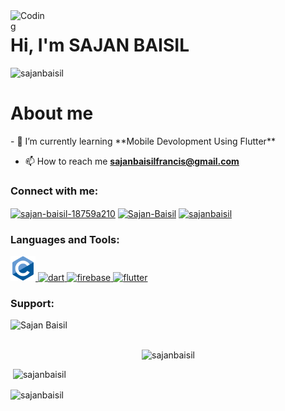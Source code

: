 <img  align="left"  alt="Coding" width="60" src="https://media.tenor.com/Wx9IEmZZXSoAAAAj/hi.gif">
<h1 align="left"> Hi, I'm SAJAN BAISIL</h1>
<p align="left"> <img src="https://komarev.com/ghpvc/?username=sajanbaisil&label=Profile%20views&color=0e75b6&style=flat" alt="sajanbaisil" /> </p>
<h1 align="left">About me</h1>
- 🌱 I’m currently learning **Mobile Devolopment Using Flutter**

- 📫 How to reach me **sajanbaisilfrancis@gmail.com**

<h3 align="left">Connect with me:</h3>
<p align="left">
<a href="https://linkedin.com/in/sajan-baisil-18759a210" target="blank"><img align="center" src="https://raw.githubusercontent.com/rahuldkjain/github-profile-readme-generator/master/src/images/icons/Social/linked-in-alt.svg" alt="sajan-baisil-18759a210" height="30" width="40" /></a>
<a href="[https://fb.com/Sajan-Baisil](https://m.facebook.com/profile.php?eav=AfaaHpqTbUSpxzyAa99oWgX2D0o_jceA8Zvonuk2PuWImmmzKL4Ce8zXHvUrQwEWJ2M&paipv=0)" target="blank"><img align="center" src="https://raw.githubusercontent.com/rahuldkjain/github-profile-readme-generator/master/src/images/icons/Social/facebook.svg" alt="Sajan-Baisil" height="30" width="40" /></a>
<a href="https://instagram.com/sajanbaisil" target="blank"><img align="center" src="https://raw.githubusercontent.com/rahuldkjain/github-profile-readme-generator/master/src/images/icons/Social/instagram.svg" alt="sajanbaisil" height="30" width="40" /></a>
</p>

<h3 align="left">Languages and Tools:</h3>

<p align="left"> <a href="https://www.cprogramming.com/" target="_blank" rel="noreferrer"> <img src="https://raw.githubusercontent.com/devicons/devicon/master/icons/c/c-original.svg" alt="c" width="40" height="40"/> </a> <a href="https://dart.dev" target="_blank" rel="noreferrer"> <img src="https://www.vectorlogo.zone/logos/dartlang/dartlang-icon.svg" alt="dart" width="40" height="40"/> </a> <a href="https://firebase.google.com/" target="_blank" rel="noreferrer"> <img src="https://www.vectorlogo.zone/logos/firebase/firebase-icon.svg" alt="firebase" width="40" height="40"/> </a> <a href="https://flutter.dev" target="_blank" rel="noreferrer"> <img src="https://www.vectorlogo.zone/logos/flutterio/flutterio-icon.svg" alt="flutter" width="40" height="40"/> </a> </p>

<h3 align="left">Support:</h3>
<p><a href="https://www.buymeacoffee.com/Sajan Baisil"> <img align="left" src="https://cdn.buymeacoffee.com/buttons/v2/default-yellow.png" height="50" width="210" alt="Sajan Baisil" /></a></p><br><br>

<p><img align="centre" src="https://github-readme-stats.vercel.app/api/top-langs?username=sajanbaisil&show_icons=true&locale=en&layout=compact" alt="sajanbaisil" /></p>

<p>&nbsp;<img align="centre" src="https://github-readme-stats.vercel.app/api?username=sajanbaisil&show_icons=true&locale=en" alt="sajanbaisil" /></p>

<p><img align="center" src="https://github-readme-streak-stats.herokuapp.com/?user=sajanbaisil&" alt="sajanbaisil" /></p>





<!---
SajanBaisil/SajanBaisil is a ✨ special ✨ repository because its `README.md` (this file) appears on your GitHub profile.
You can click the Preview link to take a look at your changes.
--->
